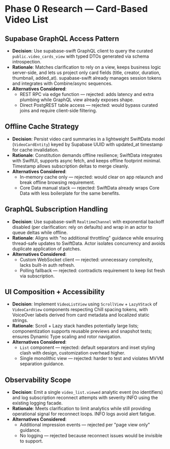 # Phase 0 Research — Card-Based Video List

## Supabase GraphQL Access Pattern
- **Decision**: Use supabase-swift GraphQL client to query the curated `public.video_cards_view` with typed DTOs generated via schema introspection.
- **Rationale**: Matches clarification to rely on a view, keeps business logic server-side, and lets us project only card fields (title, creator, duration, thumbnail, added_at). supabase-swift already manages session tokens and integrates with Combine/async sequences.
- **Alternatives Considered**:
  - REST RPC via edge function — rejected: adds latency and extra plumbing while GraphQL view already exposes shape.
  - Direct PostgREST table access — rejected: would bypass curated joins and require client-side filtering.

## Offline Cache Strategy
- **Decision**: Persist video card summaries in a lightweight SwiftData model (`VideoCardEntity`) keyed by Supabase UUID with updated_at timestamp for cache invalidation.
- **Rationale**: Constitution demands offline resilience; SwiftData integrates with SwiftUI, supports async fetch, and keeps offline footprint minimal. Timestamp allows subscription deltas to merge cleanly.
- **Alternatives Considered**:
  - In-memory cache only — rejected: would clear on app relaunch and break offline browsing requirement.
  - Core Data manual stack — rejected: SwiftData already wraps Core Data with less boilerplate for the same benefits.

## GraphQL Subscription Handling
- **Decision**: Use supabase-swift `RealtimeChannel` with exponential backoff disabled (per clarification: rely on defaults) and wrap in an actor to queue deltas while offline.
- **Rationale**: Aligns with "no additional throttling" guidance while ensuring thread-safe updates to SwiftData. Actor isolates concurrency and avoids duplicate application of patches.
- **Alternatives Considered**:
  - Custom WebSocket client — rejected: unnecessary complexity, lacks built-in auth refresh.
  - Polling fallback — rejected: contradicts requirement to keep list fresh via subscription.

## UI Composition + Accessibility
- **Decision**: Implement `VideoListView` using `ScrollView` + `LazyVStack` of `VideoCardView` components respecting Chill spacing tokens, with VoiceOver labels derived from card metadata and localized static strings.
- **Rationale**: Scroll + Lazy stack handles potentially large lists; componentization supports reusable previews and snapshot tests; ensures Dynamic Type scaling and rotor navigation.
- **Alternatives Considered**:
  - `List` component — rejected: default separators and inset styling clash with design, customization overhead higher.
  - Single monolithic view — rejected: harder to test and violates MVVM separation guidance.

## Observability Scope
- **Decision**: Emit a single `video_list.viewed` analytic event (no identifiers) and log subscription reconnect attempts with severity INFO using the existing logging facade.
- **Rationale**: Meets clarification to limit analytics while still providing operational signal for reconnect loops. INFO logs avoid alert fatigue.
- **Alternatives Considered**:
  - Additional impression events — rejected per "page view only" guidance.
  - No logging — rejected because reconnect issues would be invisible to support.
